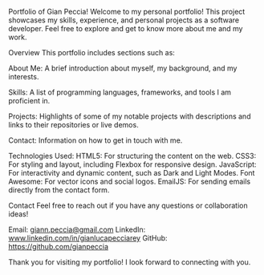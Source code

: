 Portfolio of Gian Peccia!
Welcome to my personal portfolio! This project showcases my skills, experience, and personal projects as a software developer. Feel free to explore and get to know more about me and my work.

Overview
This portfolio includes sections such as:

About Me: A brief introduction about myself, my background, and my interests.

Skills: A list of programming languages, frameworks, and tools I am proficient in.

Projects: Highlights of some of my notable projects with descriptions and links to their repositories or live demos.

Contact: Information on how to get in touch with me.

Technologies Used:
HTML5: For structuring the content on the web.
CSS3: For styling and layout, including Flexbox for responsive design.
JavaScript: For interactivity and dynamic content, such as Dark and Light Modes.
Font Awesome: For vector icons and social logos.
EmailJS: For sending emails directly from the contact form.

Contact
Feel free to reach out if you have any questions or collaboration ideas!

Email: giann.peccia@gmail.com
LinkedIn: www.linkedin.com/in/gianlucapecciarey
GitHub: https://github.com/gianpeccia

Thank you for visiting my portfolio! I look forward to connecting with you.
